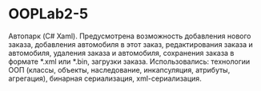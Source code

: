 # OOPLab2-5
Автопарк (C# Xaml). Предусмотрена возможность добавления нового
заказа, добавления автомобиля в этот заказ, редактирования заказа и
автомобиля, удаления заказа и автомобиля, сохранения заказа в
формате *.xml или *.bin, загрузки заказа. Использовались: технологии ООП (классы, объекты, наследование, инкапсуляция, атрибуты, агрегация), бинарная сериализация, xml-сериализация.

